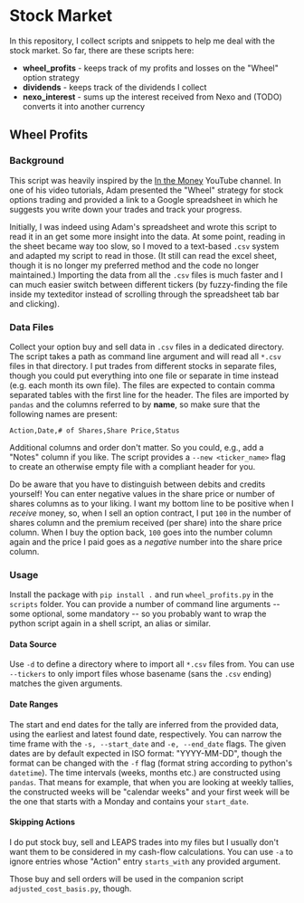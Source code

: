 # Stock Market

In this repository, I collect scripts and snippets to help me deal with the stock market.
So far, there are these scripts here:

- **wheel_profits** - keeps track of my profits and losses on the "Wheel" option strategy
- **dividends** - keeps track of the dividends I collect
- **nexo_interest** - sums up the interest received from Nexo and (TODO) converts it into another
  currency

## Wheel Profits

### Background

This script was heavily inspired by the
[In the Money](https://www.youtube.com/channel/UCfMiRVQJuTj3NpZZP1tKShQ) YouTube channel.
In one of his video tutorials, Adam presented the "Wheel" strategy for stock options trading
and provided a link to a Google spreadsheet in which he suggests you write down your trades
and track your progress.

Initially, I was indeed using Adam's spreadsheet and wrote this script to read it in an get some
more insight into the data. At some point, reading in the sheet became way too slow, so I moved
to a text-based `.csv` system and adapted my script to read in those.
(It still can read the excel sheet, though it is no longer my preferred method and the code
no longer maintained.)
Importing the data from all the `.csv` files is much faster and I can much easier switch between
different tickers (by fuzzy-finding the file inside my texteditor instead of scrolling through the
spreadsheet tab bar and clicking).

### Data Files

Collect your option buy and sell data in `.csv` files in a dedicated directory.
The script takes a path as command line argument and will read all `*.csv` files in that directory.
I put trades from different stocks in separate files, though you could put everything into one file
or separate in time instead (e.g. each month its own file).
The files are expected to contain comma separated tables with the first line for the header.
The files are imported by `pandas` and the columns referred to by **name**, so make sure that the
following names are present:
```
Action,Date,# of Shares,Share Price,Status
```
Additional columns and order don't matter. So you could, e.g., add a "Notes" column if you like.
The script provides a `--new <ticker_name>` flag to create an otherwise empty file with a compliant
header for you.

Do be aware that you have to distinguish between debits and credits yourself!
You can enter negative values in the share price or number of shares columns as to your liking.
I want my bottom line to be positive when I *receive* money, so, when I sell an option contract,
I put `100` in the number of shares column and the premium received (per share) into the
share price column. When I buy the option back, `100` goes into the number column again and the
price I paid goes as a *negative* number into the share price column.

### Usage

Install the package with `pip install .` and run `wheel_profits.py` in the `scripts` folder.
You can provide a number of command line arguments -- some optional, some mandatory -- so you
probably want to wrap the python script again in a shell script, an alias or similar.

#### Data Source

Use `-d` to define a directory where to import all `*.csv` files from.
You can use `--tickers` to only import files whose basename (sans the `.csv` ending) matches the
given arguments.

#### Date Ranges

The start and end dates for the tally are inferred from the provided data,
using the earliest and latest found date, respectively.
You can narrow the time frame with the `-s, --start_date` and `-e, --end_date` flags.
The given dates are by default expected in ISO format: "YYYY-MM-DD", though the format can be
changed with the `-f` flag (format string according to python's `datetime`).
The time intervals (weeks, months etc.) are constructed using `pandas`.
That means for example, that when you are looking at weekly tallies, the constructed weeks will be
"calendar weeks" and your first week will be the one that starts with a Monday and contains your
`start_date`.

#### Skipping Actions

I do put stock buy, sell and LEAPS trades into my files but I usually don't want them to be
considered in my cash-flow calculations.
You can use `-a` to ignore entries whose "Action" entry `starts_with` any provided argument.

Those buy and sell orders will be used in the companion script `adjusted_cost_basis.py`, though.
